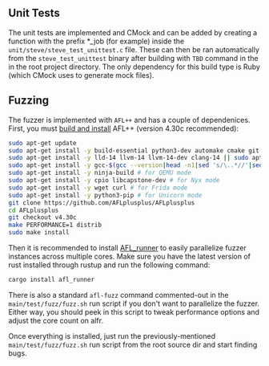 ## Unit Tests
The unit tests are implemented and CMock and can be added by creating a function with the prefix *_job (for example) inside the `unit/steve/steve_test_unittest.c` file. These can then be ran automatically from the `steve_test_unittest` binary after building with `TBD` command in the in the root project directory. The only dependency for this build type is Ruby (which CMock uses to generate mock files).

## Fuzzing
The fuzzer is implemented with `AFL++` and has a couple of dependenices. First, you must [build and install](https://github.com/AFLplusplus/AFLplusplus/blob/stable/docs/INSTALL.md) AFL++ (version 4.30c recommended):
```bash
sudo apt-get update
sudo apt-get install -y build-essential python3-dev automake cmake git flex bison libglib2.0-dev libpixman-1-dev python3-setuptools cargo libgtk-3-dev
sudo apt-get install -y lld-14 llvm-14 llvm-14-dev clang-14 || sudo apt-get install -y lld llvm llvm-dev clang
sudo apt-get install -y gcc-$(gcc --version|head -n1|sed 's/\..*//'|sed 's/.* //')-plugin-dev libstdc++-$(gcc --version|head -n1|sed 's/\..*//'|sed 's/.* //')-dev
sudo apt-get install -y ninja-build # for QEMU mode
sudo apt-get install -y cpio libcapstone-dev # for Nyx mode
sudo apt-get install -y wget curl # for Frida mode
sudo apt-get install -y python3-pip # for Unicorn mode
git clone https://github.com/AFLplusplus/AFLplusplus
cd AFLplusplus
git checkout v4.30c
make PERFORMANCE=1 distrib
sudo make install
```

Then it is recommended to install [AFL_runner](https://github.com/0xricksanchez/AFL_Runner) to easily parallelize fuzzer instances across multiple cores. Make sure you have the latest version of rust installed through rustup and run the following command: 
```bash
cargo install afl_runner
```
There is also a standard `afl-fuzz` command commented-out in the `main/test/fuzz/fuzz.sh` run script if you don't want to parallelize the fuzzer. Either way, you should peek in this script to tweak performance options and adjust the core count on alfr.

Once everything is installed, just run the previously-mentioned `main/test/fuzz/fuzz.sh` run script from the root source dir and start finding bugs.